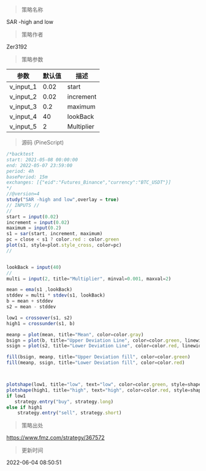 
> 策略名称

SAR -high and low

> 策略作者

Zer3192



> 策略参数



|参数|默认值|描述|
|----|----|----|
|v_input_1|0.02|start|
|v_input_2|0.02|increment|
|v_input_3|0.2|maximum|
|v_input_4|40|lookBack|
|v_input_5|2|Multiplier|


> 源码 (PineScript)

``` javascript
/*backtest
start: 2021-05-08 00:00:00
end: 2022-05-07 23:59:00
period: 4h
basePeriod: 15m
exchanges: [{"eid":"Futures_Binance","currency":"BTC_USDT"}]
*/
//@version=4
study("SAR -high and low",overlay = true)
// INPUTS //
//
start = input(0.02) 
increment = input(0.02)  
maximum = input(0.2)
s1 = sar(start, increment, maximum)
pc = close < s1 ? color.red : color.green
plot(s1, style=plot.style_cross, color=pc)
//


lookBack = input(40)
//
multi = input(2, title="Multiplier", minval=0.001, maxval=2) 

mean = ema(s1 ,lookBack)  
stddev = multi * stdev(s1, lookBack)  
b = mean + stddev
s2 = mean - stddev

low1 = crossover(s1, s2)  
high1 = crossunder(s1, b) 

meanp = plot(mean, title="Mean", color=color.gray)  
bsign = plot(b, title="Upper Deviation Line", color=color.green, linewidth=2)  
ssign = plot(s2, title="Lower Deviation Line", color=color.red, linewidth=2)  

fill(bsign, meanp, title="Upper Deviation fill", color=color.green)  
fill(meanp, ssign, title="Lower Deviation fill", color=color.red)  



plotshape(low1, title="low", text="low", color=color.green, style=shape.labelup, location=location.belowbar, size=size.small, textcolor=color.white, transp=0)  //plot for buy icon
plotshape(high1, title="high", text="high", color=color.red, style=shape.labeldown, location=location.abovebar, size=size.small, textcolor=color.white, transp=0)  //plot for sell icon
if low1
   strategy.entry("buy", strategy.long)
else if high1
    strategy.entry("sell", strategy.short)


```

> 策略出处

https://www.fmz.com/strategy/367572

> 更新时间

2022-06-04 08:50:51
